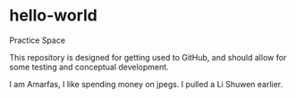# hello-world
Practice Space 

This repository is designed for getting used to GitHub, and should allow for some testing and conceptual development.

I am Amarfas, I like spending money on jpegs. I pulled a Li Shuwen earlier.
